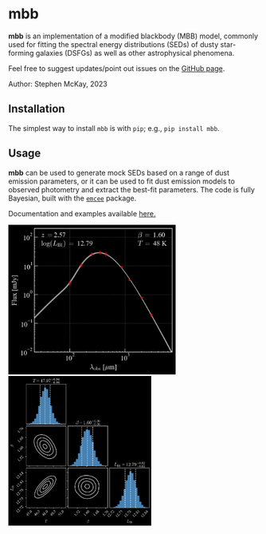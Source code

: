 # mbb

**mbb** is an implementation of a modified blackbody (MBB) model, commonly used for fitting the spectral energy distributions (SEDs) of dusty star-forming galaxies (DSFGs) as well as other astrophysical phenomena.

Feel free to suggest updates/point out issues on the [GitHub page](https://github.com/mckay-sjm/mbb_model).

Author: Stephen McKay, 2023


## Installation

The simplest way to install `mbb` is with `pip`; e.g., `pip install mbb`.

## Usage

**mbb** can be used to generate mock SEDs based on a range of dust emission parameters, or it can be used to fit dust emission models to observed photometry and extract the best-fit parameters. The code is fully Bayesian, built with the [`emcee`](https://emcee.readthedocs.io/en/stable/) package.


Documentation and examples available [here.](https://mbb.readthedocs.io/en/latest/)

<span>
<img src="docs/images/mbb_1.png" height="300px" title="mbb model"/>
<img src="docs/images/corner_1.png" height="300px" title="corner plot"/>
</span>
 
